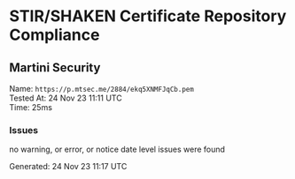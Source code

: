 # STIR/SHAKEN Certificate Repository Compliance

## Martini Security

Name: `https://p.mtsec.me/2884/ekq5XNMFJqCb.pem`\
Tested At: 24 Nov 23 11:11 UTC\
Time: 25ms

### Issues

no warning, or error, or notice date level issues were found

Generated: 24 Nov 23 11:17 UTC